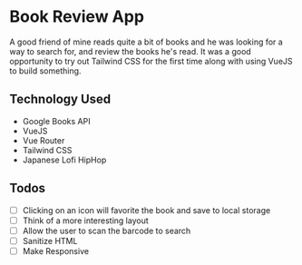 # Book Review App

A good friend of mine reads quite a bit of books and he was looking for a way to search for, and review the books he's read. It was a good opportunity to try out Tailwind CSS for the first time along with using VueJS to build something.

## Technology Used

- Google Books API
- VueJS
- Vue Router
- Tailwind CSS
- Japanese Lofi HipHop

## Todos

- [ ] Clicking on an icon will favorite the book and save to local storage
- [ ] Think of a more interesting layout
- [ ] Allow the user to scan the barcode to search
- [ ] Sanitize HTML
- [ ] Make Responsive
